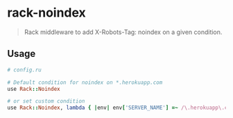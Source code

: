 # rack-noindex

> Rack middleware to add X-Robots-Tag: noindex on a given condition.

## Usage

```ruby
# config.ru

# Default condition for noindex on *.herokuapp.com
use Rack::Noindex

# or set custom condition
use Rack::Noindex, lambda { |env| env['SERVER_NAME'] =~ /\.herokuapp\.com$/ }
```